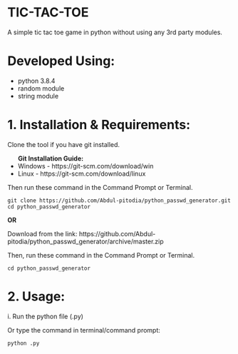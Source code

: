 # TIC-TAC-TOE
A simple tic tac toe game in python without using any 3rd party modules.
# Developed Using:
<ul>
  <li> python 3.8.4 </li>
  <li> random module </li>
  <li> string module </li>
</ul>

# 1. Installation & Requirements:
<p> Clone the tool if you have git installed. </p>
<b> <ul> Git Installation Guide: </b>
  <li>Windows - https://git-scm.com/download/win </li>
  <li>Linux - https://git-scm.com/download/linux </li>
  </ul>
Then run these command in the Command Prompt or Terminal.

```
git clone https://github.com/Abdul-pitodia/python_passwd_generator.git
cd python_passwd_generator
```
<p> <b>        OR </b> </p>
<p> Download from the link: https://github.com/Abdul-pitodia/python_passwd_generator/archive/master.zip <p>
Then, run these command in the Command Prompt or Terminal.

```
cd python_passwd_generator
```

# 2. Usage:
<p> i. Run the python file (.py) </p>

<p> Or type the command in terminal/command prompt: </p>

```
python .py
```
